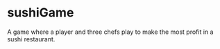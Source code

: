 # sushiGame
A game where a player and three chefs play to make the most profit in a sushi restaurant. 
